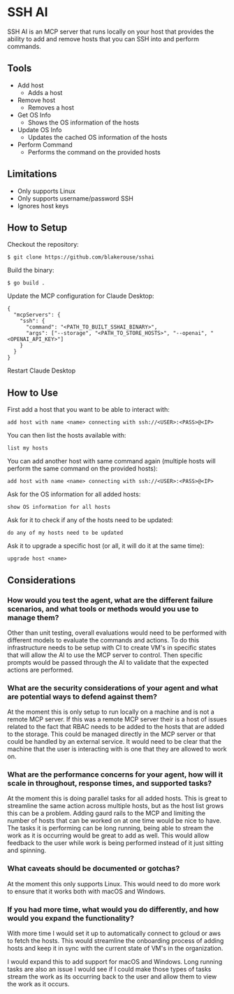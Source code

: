 # SSH AI
SSH AI is an MCP server that runs locally on your host that provides the ability to add and remove
hosts that you can SSH into and perform commands.

## Tools

- Add host
  - Adds a host
- Remove host
  - Removes a host
- Get OS Info
  - Shows the OS information of the hosts
- Update OS Info
  - Updates the cached OS information of the hosts
- Perform Command
  - Performs the command on the provided hosts

## Limitations

- Only supports Linux
- Only supports username/password SSH
- Ignores host keys


## How to Setup

Checkout the repository:

```shell
$ git clone https://github.com/blakerouse/sshai
```

Build the binary:

```shell
$ go build .
```

Update the MCP configuration for Claude Desktop:

```
{
  "mcpServers": {
    "ssh": {
      "command": "<PATH_TO_BUILT_SSHAI_BINARY>",
      "args": ["--storage", "<PATH_TO_STORE_HOSTS>", "--openai", "<OPENAI_API_KEY>"]
    }
  }
}
```

Restart Claude Desktop

## How to Use

First add a host that you want to be able to interact with:

`add host with name <name> connecting with ssh://<USER>:<PASS>@<IP>`

You can then list the hosts available with:

`list my hosts`

You can add another host with same command again (multiple hosts will perform the same
command on the provided hosts):

`add host with name <name> connecting with ssh://<USER>:<PASS>@<IP>`

Ask for the OS information for all added hosts:

`show OS information for all hosts`

Ask for it to check if any of the hosts need to be updated:

`do any of my hosts need to be updated`

Ask it to upgrade a specific host (or all, it will do it at the same time):

`upgrade host <name>`

## Considerations

### How would you test the agent, what are the different failure scenarios, and what tools or methods would you use to manage them?

Other than unit testing, overall evaluations would need to be performed with different models to
evaluate the commands and actions. To do this infrastructure needs to be setup with CI to create
VM's in specific states that will allow the AI to use the MCP server to control. Then specific
prompts would be passed through the AI to validate that the expected actions are performed.

### What are the security considerations of your agent and what are potential ways to defend against them?

At the moment this is only setup to run locally on a machine and is not a remote MCP server. If this
was a remote MCP server their is a host of issues related to the fact that RBAC needs to be added
to the hosts that are added to the storage. This could be managed directly in the MCP server or that
could be handled by an external service. It would need to be clear that the machine that the user
is interacting with is one that they are allowed to work on.

### What are the performance concerns for your agent, how will it scale in throughout, response times, and supported tasks?

At the moment this is doing parallel tasks for all added hosts. This is great to streamline the
same action across multiple hosts, but as the host list grows this can be a problem. Adding gaurd
rails to the MCP and limiting the number of hosts that can be worked on at one time would be nice
to have. The tasks it is performing can be long running, being able to stream the work as it is
occurring would be great to add as well. This would allow feedback to the user while work is being
performed instead of it just sitting and spinning.

### What caveats should be documented or gotchas?

At the moment this only supports Linux. This would need to do more work to ensure that it works
both with macOS and Windows.

### If you had more time, what would you do differently, and how would you expand the functionality?

With more time I would set it up to automatically connect to gcloud or aws to fetch the hosts. This
would streamline the onboarding process of adding hosts and keep it in sync with the current state
of VM's in the organization.

I would expand this to add support for macOS and Windows. Long running tasks are also an issue
I would see if I could make those types of tasks stream the work as its occurring back to the user
and allow them to view the work as it occurs.
